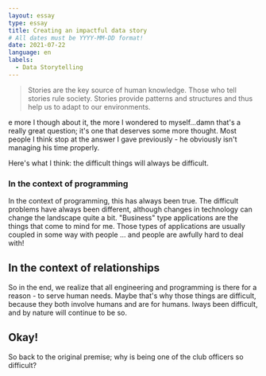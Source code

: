 ```yaml
---
layout: essay
type: essay
title: Creating an impactful data story
# All dates must be YYYY-MM-DD format!
date: 2021-07-22
language: en
labels:
  - Data Storytelling
---
```



> Stories are the key source of human knowledge. Those who tell stories rule society. Stories provide patterns and structures and thus help us to adapt to our environments.

e more I though about it, the more I wondered to myself...damn that's a really great question; it's one that deserves some more thought. Most people I think stop at the answer I gave previously - he obviously isn't managing his time properly.

Here's what I think: the difficult things will always be difficult.

### In the context of programming

In the context of programming, this has always been true. The difficult problems have always been different, although changes in technology can change the landscape quite a bit. "Business" type applications are the things that come to mind for me. Those types of applications are usually coupled in some way with people ... and people are awfully hard to deal with!

## In the context of relationships

So in the end, we realize that all engineering and programming is there for a reason - to serve human needs. Maybe that's why those things are difficult, because they both involve humans and are for humans.
lways been difficult, and by nature will continue to be so.

## Okay!

So back to the original premise; why is being one of the club officers so difficult?
